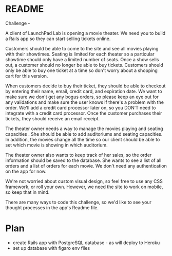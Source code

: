 # README

Challenge - 

A client of LaunchPad Lab is opening a movie theater. We need you to build a Rails app so they can start selling tickets online.

Customers should be able to come to the site and see all movies playing with their showtimes. Seating is limited for each theater so a particular showtime should only have a limited number of seats. Once a show sells out, a customer should no longer be able to buy tickets. Customers should only be able to buy one ticket at a time so don't worry about a shopping cart for this version.

When customers decide to buy their ticket, they should be able to checkout by entering their name, email, credit card, and expiration date. We want to make sure we don't get any bogus orders, so please keep an eye out for any validations and make sure the user knows if there's a problem with the order. We'll add a credit card processor later on, so you DON’T need to integrate with a credit card processor. Once the customer purchases their tickets, they should receive an email receipt.

The theater owner needs a way to manage the movies playing and seating capacities . She should be able to add auditoriums and seating capacities. In addition, the movies change all the time so our client should be able to set which movie is showing in which auditorium.

The theater owner also wants to keep track of her sales, so the order information should be saved to the database. She wants to see a list of all orders and a list of orders for each movie. We don't need any authentication on the app for now.

We're not worried about custom visual design, so feel free to use any CSS framework, or roll your own. However, we need the site to work on mobile, so keep that in mind.

There are many ways to code this challenge, so we'd like to see your thought processes in the app's Readme file. 

# Plan

- create Rails app with PostgreSQL database - as will deploy to Heroku
- set up database with figaro env files
